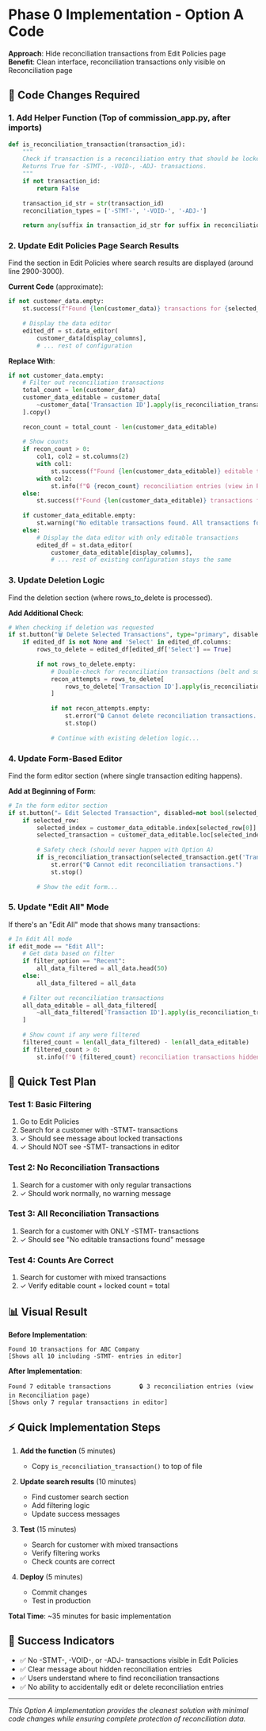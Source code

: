 # Phase 0 Implementation - Option A Code
**Approach**: Hide reconciliation transactions from Edit Policies page  
**Benefit**: Clean interface, reconciliation transactions only visible on Reconciliation page

## 📝 Code Changes Required

### 1. Add Helper Function (Top of commission_app.py, after imports)
```python
def is_reconciliation_transaction(transaction_id):
    """
    Check if transaction is a reconciliation entry that should be locked.
    Returns True for -STMT-, -VOID-, -ADJ- transactions.
    """
    if not transaction_id:
        return False
    
    transaction_id_str = str(transaction_id)
    reconciliation_types = ['-STMT-', '-VOID-', '-ADJ-']
    
    return any(suffix in transaction_id_str for suffix in reconciliation_types)
```

### 2. Update Edit Policies Page Search Results
Find the section in Edit Policies where search results are displayed (around line 2900-3000).

**Current Code** (approximate):
```python
if not customer_data.empty:
    st.success(f"Found {len(customer_data)} transactions for {selected_customer}")
    
    # Display the data editor
    edited_df = st.data_editor(
        customer_data[display_columns],
        # ... rest of configuration
```

**Replace With**:
```python
if not customer_data.empty:
    # Filter out reconciliation transactions
    total_count = len(customer_data)
    customer_data_editable = customer_data[
        ~customer_data['Transaction ID'].apply(is_reconciliation_transaction)
    ].copy()
    
    recon_count = total_count - len(customer_data_editable)
    
    # Show counts
    if recon_count > 0:
        col1, col2 = st.columns(2)
        with col1:
            st.success(f"Found {len(customer_data_editable)} editable transactions")
        with col2:
            st.info(f"🔒 {recon_count} reconciliation entries (view in Reconciliation page)")
    else:
        st.success(f"Found {len(customer_data_editable)} transactions for {selected_customer}")
    
    if customer_data_editable.empty:
        st.warning("No editable transactions found. All transactions for this customer are reconciliation entries.")
    else:
        # Display the data editor with only editable transactions
        edited_df = st.data_editor(
            customer_data_editable[display_columns],
            # ... rest of existing configuration stays the same
```

### 3. Update Deletion Logic
Find the deletion section (where rows_to_delete is processed).

**Add Additional Check**:
```python
# When checking if deletion was requested
if st.button("🗑️ Delete Selected Transactions", type="primary", disabled=delete_disabled):
    if edited_df is not None and 'Select' in edited_df.columns:
        rows_to_delete = edited_df[edited_df['Select'] == True]
        
        if not rows_to_delete.empty:
            # Double-check for reconciliation transactions (belt and suspenders)
            recon_attempts = rows_to_delete[
                rows_to_delete['Transaction ID'].apply(is_reconciliation_transaction)
            ]
            
            if not recon_attempts.empty:
                st.error("🔒 Cannot delete reconciliation transactions. This should not happen - please report this error.")
                st.stop()
            
            # Continue with existing deletion logic...
```

### 4. Update Form-Based Editor
Find the form editor section (where single transaction editing happens).

**Add at Beginning of Form**:
```python
# In the form editor section
if st.button("✏️ Edit Selected Transaction", disabled=not bool(selected_row)):
    if selected_row:
        selected_index = customer_data_editable.index[selected_row[0]]
        selected_transaction = customer_data_editable.loc[selected_index].to_dict()
        
        # Safety check (should never happen with Option A)
        if is_reconciliation_transaction(selected_transaction.get('Transaction ID', '')):
            st.error("🔒 Cannot edit reconciliation transactions.")
            st.stop()
        
        # Show the edit form...
```

### 5. Update "Edit All" Mode
If there's an "Edit All" mode that shows many transactions:

```python
# In Edit All mode
if edit_mode == "Edit All":
    # Get data based on filter
    if filter_option == "Recent":
        all_data_filtered = all_data.head(50)
    else:
        all_data_filtered = all_data
    
    # Filter out reconciliation transactions
    all_data_editable = all_data_filtered[
        ~all_data_filtered['Transaction ID'].apply(is_reconciliation_transaction)
    ]
    
    # Show count if any were filtered
    filtered_count = len(all_data_filtered) - len(all_data_editable)
    if filtered_count > 0:
        st.info(f"🔒 {filtered_count} reconciliation transactions hidden. View them in the Reconciliation page.")
```

## 🧪 Quick Test Plan

### Test 1: Basic Filtering
1. Go to Edit Policies
2. Search for a customer with -STMT- transactions
3. ✓ Should see message about locked transactions
4. ✓ Should NOT see -STMT- transactions in editor

### Test 2: No Reconciliation Transactions
1. Search for a customer with only regular transactions
2. ✓ Should work normally, no warning message

### Test 3: All Reconciliation Transactions
1. Search for a customer with ONLY -STMT- transactions
2. ✓ Should see "No editable transactions found" message

### Test 4: Counts Are Correct
1. Search for customer with mixed transactions
2. ✓ Verify editable count + locked count = total

## 📊 Visual Result

**Before Implementation**:
```
Found 10 transactions for ABC Company
[Shows all 10 including -STMT- entries in editor]
```

**After Implementation**:
```
Found 7 editable transactions        🔒 3 reconciliation entries (view in Reconciliation page)
[Shows only 7 regular transactions in editor]
```

## ⚡ Quick Implementation Steps

1. **Add the function** (5 minutes)
   - Copy `is_reconciliation_transaction()` to top of file

2. **Update search results** (10 minutes)
   - Find customer search section
   - Add filtering logic
   - Update success messages

3. **Test** (15 minutes)
   - Search for customer with mixed transactions
   - Verify filtering works
   - Check counts are correct

4. **Deploy** (5 minutes)
   - Commit changes
   - Test in production

**Total Time**: ~35 minutes for basic implementation

## 🎯 Success Indicators

- ✅ No -STMT-, -VOID-, or -ADJ- transactions visible in Edit Policies
- ✅ Clear message about hidden reconciliation entries
- ✅ Users understand where to find reconciliation transactions
- ✅ No ability to accidentally edit or delete reconciliation entries

---

*This Option A implementation provides the cleanest solution with minimal code changes while ensuring complete protection of reconciliation data.*